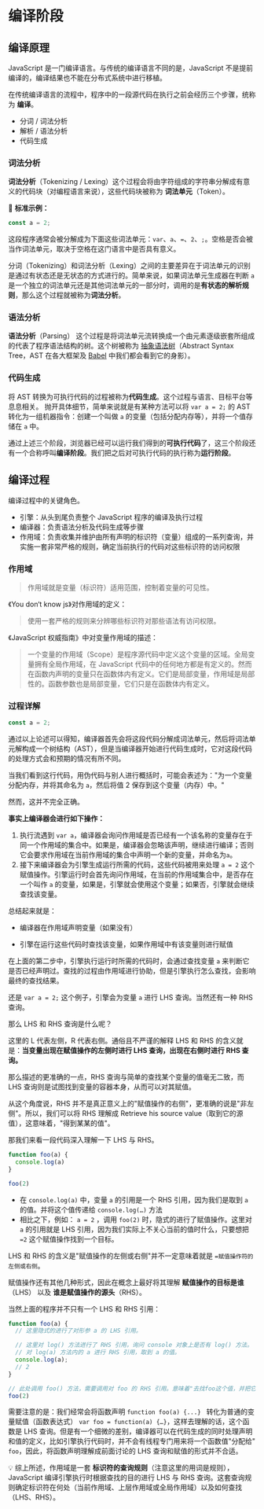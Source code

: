 # 编译阶段

## 编译原理

JavaScript 是一门编译语言。与传统的编译语言不同的是，JavaScript 不是提前编译的，编译结果也不能在分布式系统中进行移植。

在传统编译语言的流程中，程序中的一段源代码在执行之前会经历三个步骤，统称为 **编译**。

* 分词 / 词法分析
* 解析 / 语法分析
* 代码生成

### 词法分析

**词法分析**（Tokenizing / Lexing）这个过程会将由字符组成的字符串分解成有意义的代码块（对编程语言来说），这些代码块被称为 **词法单元**（Token）。

🌰 **标准示例：**

```js
const a = 2;
```

这段程序通常会被分解成为下面这些词法单元：`var`、`a`、`=`、`2`、`;`。空格是否会被当作词法单元，取决于空格在这门语言中是否具有意义。

分词（Tokenizing）和词法分析（Lexing）之间的主要差异在于词法单元的识别是通过有状态还是无状态的方式进行的。简单来说，如果词法单元生成器在判断 `a` 是一个独立的词法单元还是其他词法单元的一部分时，调用的是**有状态的解析规则**，那么这个过程就被称为**词法分析**。

### 语法分析

**语法分析**（Parsing） 这个过程是将词法单元流转换成一个由元素逐级嵌套所组成的代表了程序语法结构的树。这个树被称为 [抽象语法树](<https://zh.wikipedia.org/wiki/%E6%8A%BD%E8%B1%A1%E8%AA%9E%E6%B3%95%E6%A8%B9>)（Abstract Syntax Tree，AST 在各大框架及 [Babel](<https://github.com/babel/babel>) 中我们都会看到它的身影）。

### 代码生成

将 AST 转换为可执行代码的过程被称为**代码生成**。这个过程与语言、目标平台等息息相关。 抛开具体细节，简单来说就是有某种方法可以将 `var a = 2;` 的 AST 转化为一组机器指令：创建一个叫做 `a` 的变量（包括分配内存等），并将一个值存储在 `a` 中。

通过上述三个阶段，浏览器已经可以运行我们得到的**可执行代码**了，这三个阶段还有一个合称呼叫**编译阶段**。我们把之后对可执行代码的执行称为**运行阶段**。

## 编译过程

编译过程中的关键角色。

- 引擎：从头到尾负责整个 JavaScript 程序的编译及执行过程
- 编译器：负责语法分析及代码生成等步骤
- 作用域：负责收集并维护由所有声明的标识符（变量）组成的一系列查询，并实施一套非常严格的规则，确定当前执行的代码对这些标识符的访问权限

### 作用域

> 作用域就是变量（标识符）适用范围，控制着变量的可见性。

《You don‘t know js》对作用域的定义：

> 使用一套严格的规则来分辨哪些标识符对那些语法有访问权限。

《JavaScript 权威指南》中对变量作用域的描述：

> 一个变量的作用域（Scope）是程序源代码中定义这个变量的区域。全局变量拥有全局作用域，在 JavaScript 代码中的任何地方都是有定义的。然而在函数内声明的变量只在函数体内有定义。它们是局部变量，作用域是局部性的。函数参数也是局部变量，它们只是在函数体内有定义。

### 过程详解

```js
const a = 2;
```

通过以上论述可以得知，编译器首先会将这段代码分解成词法单元，然后将词法单元解构成一个树结构（AST），但是当编译器开始进行代码生成时，它对这段代码的处理方式会和预期的情况有所不同。

当我们看到这行代码，用伪代码与别人进行概括时，可能会表述为："为一个变量分配内存，并将其命名为 `a`，然后将值 2 保存到这个变量（内存）中。"

然而，这并不完全正确。

**事实上编译器会进行如下操作：**

1. 执行流遇到 `var a`，编译器会询问作用域是否已经有一个该名称的变量存在于同一个作用域的集合中。如果是，编译器会忽略该声明，继续进行编译；否则它会要求作用域在当前作用域的集合中声明一个新的变量，并命名为`a`。
2. 接下来编译器会为引擎生成运行所需的代码，这些代码被用来处理 `a = 2` 这个赋值操作。引擎运行时会首先询问作用域，在当前的作用域集合中，是否存在一个叫作 `a` 的变量，如果是，引擎就会使用这个变量；如果否，引擎就会继续查找该变量。

总结起来就是：

* 编译器在作用域声明变量（如果没有）

* 引擎在运行这些代码时查找该变量，如果作用域中有该变量则进行赋值

在上面的第二步中，引擎执行运行时所需的代码时，会通过查找变量 `a` 来判断它是否已经声明过。查找的过程由作用域进行协助，但是引擎执行怎么查找，会影响最终的查找结果。

还是 `var a = 2;` 这个例子，引擎会为变量 `a` 进行 LHS 查询。当然还有一种 RHS 查询。

那么 LHS 和 RHS 查询是什么呢？

这里的 L 代表左侧，R 代表右侧。通俗且不严谨的解释 LHS 和 RHS 的含义就是：**当变量出现在赋值操作的左侧时进行 LHS 查询，出现在右侧时进行 RHS 查询。**

那么描述的更准确的一点，RHS 查询与简单的查找某个变量的值毫无二致，而 LHS 查询则是试图找到变量的容器本身，从而可以对其赋值。

从这个角度说，RHS 并不是真正意义上的"赋值操作的右侧"，更准确的说是"非左侧"。所以，我们可以将 RHS 理解成 Retrieve his source value（取到它的源值），这意味着，"得到某某的值"。

那我们来看一段代码深入理解一下 LHS 与 RHS。

```js
function foo(a) {
  console.log(a)
}

foo(2)
```

* 在 `console.log(a)` 中，变量 `a` 的引用是一个 RHS 引用，因为我们是取到 `a` 的值。并将这个值传递给 `console.log(…)` 方法
* 相比之下，例如： `a = 2` ，调用 `foo(2)` 时，隐式的进行了赋值操作。这里对 `a` 的引用就是 LHS 引用，因为我们实际上不关心当前的值时什么，只要想把 `=2` 这个赋值操作找到一个目标。

LHS 和 RHS 的含义是"赋值操作的左侧或右侧"并不一定意味着就是 `=赋值操作符的左侧或右侧`。

赋值操作还有其他几种形式，因此在概念上最好将其理解 **赋值操作的目标是谁**（LHS） 以及 **谁是赋值操作的源头**（RHS）。

当然上面的程序并不只有一个 LHS 和 RHS 引用：

```js
function foo(a) {
  // 这里隐式的进行了对形参 a 的 LHS 引用。

  // 这里对 log() 方法进行了 RHS 引用，询问 console 对象上是否有 log() 方法。
  // 对 log(a) 方法内的 a 进行 RHS 引用，取到 a 的值。
  console.log(a);
  // 2
}

// 此处调用 foo() 方法，需要调用对 foo 的 RHS 引用。意味着"去找foo这个值，并把它给我"
foo(2)
```

需要注意的是：我们经常会将函数声明 `function foo(a) {...} ` 转化为普通的变量赋值（函数表达式） `var foo = function(a) {…}`，这样去理解的话，这个函数是 LHS 查询。但是有一个细微的差别，编译器可以在代码生成的同时处理声明和值的定义，比如引擎执行代码时，并不会有线程专门用来将一个函数值"分配给" `foo`，因此，将函数声明理解成前面讨论的 LHS 查询和赋值的形式并不合适。

💡 综上所述，作用域是一套 **标识符的查询规则**（注意这里的用词是规则），JavaScript 编译引擎执行时根据查找的目的进行 LHS 与 RHS 查询。这套查询规则确定标识符在何处（当前作用域、上层作用域或全局作用域）以及如何查找（LHS、RHS）。

